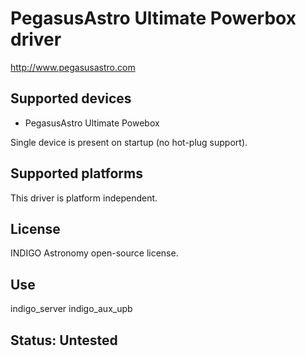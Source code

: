# PegasusAstro Ultimate Powerbox driver

http://www.pegasusastro.com

## Supported devices
* PegasusAstro Ultimate Powebox

Single device is present on startup (no hot-plug support).

## Supported platforms

This driver is platform independent.

## License

INDIGO Astronomy open-source license.

## Use

indigo_server indigo_aux_upb

## Status: Untested

